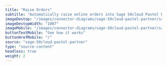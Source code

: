 ```yaml
---
title: "Raise Orders"
subtitle: "Automatically raise online orders into Sage 50cloud Pastel Partner as an invoice or sales order."
imageDestop: "/images/connector-diagrams/sage-50cloud-pastel-partner/sage-50cloud-pastel-partner-2-desk@2x.png"
imageDestopWidth: "1007"
imageMobile: "/images/connector-diagrams/sage-50cloud-pastel-partner/sage-50cloud-pastel-partner-2-mobile.svg"
buttonTextMobile: "See how it works"
buttonHrefMobile: "/" 
source: "sage-50cloud-pastel-partner"
type: "source-content"
headless: true
weight: 2
---
```

